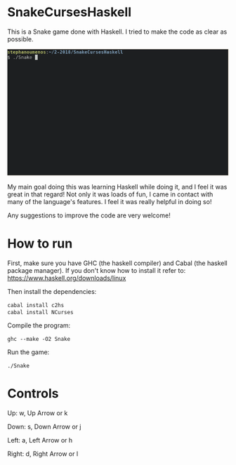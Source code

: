 # SnakeCursesHaskell

This is a Snake game done with Haskell. I tried to make the code as clear as possible.

![](gif/demo.gif)

My main goal doing this was learning Haskell while doing it, and I feel it was great in that regard! Not only it was loads of fun, I came in contact with many of the language's features. I feel it was really helpful in doing so!

Any suggestions to improve the code are very welcome!

# How to run

First, make sure you have GHC (the haskell compiler) and Cabal (the haskell package manager). If you don't know how to install it refer to: https://www.haskell.org/downloads/linux

Then install the dependencies:

```
cabal install c2hs
cabal install NCurses
```

Compile the program:

```
ghc --make -O2 Snake
```

Run the game:

```
./Snake
```

# Controls


Up: w, Up Arrow or k

Down: s, Down Arrow or j

Left: a, Left Arrow or h

Right: d, Right Arrow or l
